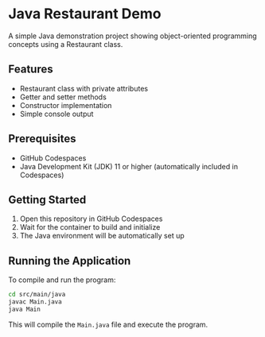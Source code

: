 # Java Restaurant Demo

A simple Java demonstration project showing object-oriented programming concepts using a Restaurant class.

## Features

- Restaurant class with private attributes
- Getter and setter methods
- Constructor implementation
- Simple console output

## Prerequisites

- GitHub Codespaces
- Java Development Kit (JDK) 11 or higher (automatically included in Codespaces)

## Getting Started

1. Open this repository in GitHub Codespaces
2. Wait for the container to build and initialize
3. The Java environment will be automatically set up

## Running the Application

To compile and run the program: 

```bash
cd src/main/java
javac Main.java
java Main
```

This will compile the `Main.java` file and execute the program.
